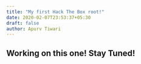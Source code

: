 ```yaml
---
title: "My first Hack The Box root!"
date: 2020-02-07T23:53:37+05:30
draft: false
author: Apurv Tiwari
---
```


## Working on this one! Stay Tuned!

